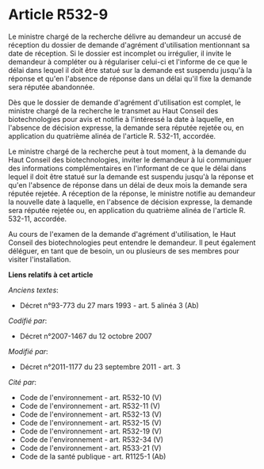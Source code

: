 # Article R532-9

Le ministre chargé de la recherche délivre au demandeur un accusé de réception du dossier de demande d'agrément d'utilisation
mentionnant sa date de réception. Si le dossier est incomplet ou irrégulier, il invite le demandeur à compléter ou à
régulariser celui-ci et l'informe de ce que le délai dans lequel il doit être statué sur la demande est suspendu jusqu'à la
réponse et qu'en l'absence de réponse dans un délai qu'il fixe la demande sera réputée abandonnée. 

Dès que le dossier de demande d'agrément d'utilisation est complet, le ministre chargé de la recherche le transmet au Haut
Conseil des biotechnologies pour avis et notifie à l'intéressé la date à laquelle, en l'absence de décision expresse, la
demande sera réputée rejetée ou, en application du quatrième alinéa de l'article R. 532-11, accordée. 

Le ministre chargé de la recherche peut à tout moment, à la demande du Haut Conseil des biotechnologies, inviter le demandeur
à lui communiquer des informations complémentaires en l'informant de ce que le délai dans lequel il doit être statué sur la
demande est suspendu jusqu'à la réponse et qu'en l'absence de réponse dans un délai de deux mois la demande sera réputée
rejetée. A réception de la réponse, le ministre notifie au demandeur la nouvelle date à laquelle, en l'absence de décision
expresse, la demande sera réputée rejetée ou, en application du quatrième alinéa de l'article R. 532-11, accordée. 

Au cours de l'examen de la demande d'agrément d'utilisation, le Haut Conseil des biotechnologies peut entendre le demandeur.
Il peut également déléguer, en tant que de besoin, un ou plusieurs de ses membres pour visiter l'installation.

**Liens relatifs à cet article**

_Anciens textes_:

  - Décret n°93-773 du 27 mars 1993 - art. 5 alinéa 3 (Ab)

_Codifié par_:

  - Décret n°2007-1467 du 12 octobre 2007

_Modifié par_:

  - Décret n°2011-1177 du 23 septembre 2011 - art. 3

_Cité par_:

  - Code de l'environnement - art. R532-10 (V)
  - Code de l'environnement - art. R532-11 (V)
  - Code de l'environnement - art. R532-13 (V)
  - Code de l'environnement - art. R532-15 (V)
  - Code de l'environnement - art. R532-19 (V)
  - Code de l'environnement - art. R532-34 (V)
  - Code de l'environnement - art. R533-21 (V)
  - Code de la santé publique - art. R1125-1 (Ab)
